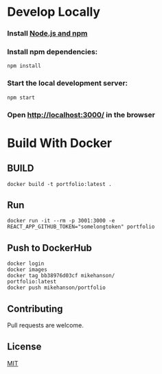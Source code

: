 
# Develop Locally

### Install [Node.js and npm](https://nodejs.org/en/)

### Install npm dependencies:
```
npm install
```
###  Start the local development server:
```        
npm start
```
### Open [http://localhost:3000/](http://localhost:3000/) in the browser

# Build With Docker

## BUILD 
```
docker build -t portfolio:latest .
```
## Run 
```
docker run -it --rm -p 3001:3000 -e REACT_APP_GITHUB_TOKEN="somelongtoken" portfolio
```

## Push to DockerHub 
```
docker login
docker images
docker tag bb38976d03cf mikehanson/
portfolio:latest
docker push mikehanson/portfolio
```

## Contributing
Pull requests are welcome. 

## License
[MIT](https://choosealicense.com/licenses/mit/)

